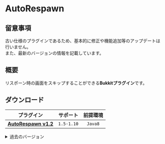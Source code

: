 AutoRespawn
==========

## 留意事項
古い仕様のプラグインであるため、基本的に修正や機能追加等のアップデートは行いません。  
また、最新のバージョンの情報を記載しています。

概要
-----------
リスポーン時の画面をスキップすることができる**Bukkitプラグイン**です。  

ダウンロード
-----------
| プラグイン | サポート | 前提環境 |
|:---:|:---:|:---:|
| [**AutoRespawn v1.2**](https://github.com/yuttyann/FileArchive/raw/main/AutoRespawn/jar/1.2/AutoRespawn%20v1.2.jar) | `1.5-1.10` | `Java8` |

<details>
<summary>過去のバージョン</summary>

| プラグイン | サポート | 前提環境 |
|:---:|:---:|:---:|
| [AutoRespawn v1.1](https://github.com/yuttyann/FileArchive/raw/main/AutoRespawn/jar/1.1/AutoRespawn%20v1.1.jar) | `1.5-1.9.2` | `Java8` |
| [AutoRespawn v1.0](https://github.com/yuttyann/FileArchive/raw/main/AutoRespawn/jar/1.0/AutoRespawn%20v1.0.jar) | `1.5-1.8.9` | `Java8` |
</details>